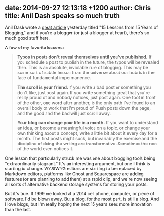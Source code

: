 date: 2014-09-27 12:13:18 +1200
author: Chris
title: Anil Dash speaks so much truth
----

<!-- excerpt -->

Anil Dash wrote a [great article](http://dashes.com/anil/2014/09/15-lessons-from-15-years-of-blogging.html) yesterday titled "15 Lessons from 15 Years of Blogging," and if you're a blogger (or just a blogger at heart), there's so much good stuff here.

<!-- /excerpt -->

A few of my favorite lessons:

> **Typos in posts don't reveal themselves until you've published.** If you schedule a post to publish in the future, the typos will be revealed then. This is an absolute, inviolable rule of blogging. This may be some sort of subtle lesson from the universe about our hubris in the face of fundamental impermanence.
>
> **The scroll is your friend.** If you write a bad post or something you don't like, just post again. If you write something great that you're really proud of and nobody notices, just post again. One foot in front of the other, one word after another, is the only path I've found to an overall body of work that I'm proud of. Push posts down the page, and the good and the bad will just scroll away.
>
> **Your blog can change your life in a month.** If you want to understand an idea, or become a meaningful voice on a topic, or change your own thinking about a concept, write a little bit about it every day for a month. The first posts might suck, but invariably the exercise and the discipline of doing the writing are transformative. Sometimes the rest of the world even notices it.

One lesson that particularly struck me was one about blogging tools being "extraordinarily stagnant." It's an interesting argument, but one I think is starting to change. WYSIWYG editors are starting to be replaced by Markdown editors,  platforms like Ghost and Squarespace are adding features (or are planning to add them) at a rapid clip, and we're now seeing all sorts of alternative backend storage systems for storing your posts.

But it's true. If 1999 me looked at a 2014 cell phone, computer, or piece of software, I'd be blown away. But a blog, for the most part, is still a blog. And I love blogs, but I'm really hoping the next 15 years sees more innovation than the last.